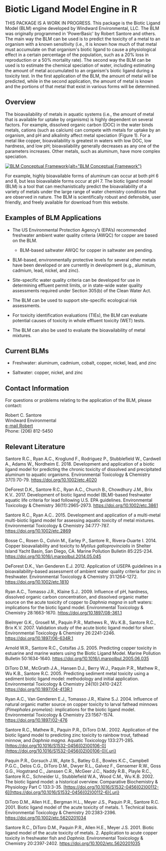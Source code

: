 # Biotic Ligand Model Engine in R

THIS PACKAGE IS A WORK IN PROGRESS. This package is the Biotic Ligand Model (BLM) engine developed by Windward Environmental, LLC. The BLM was originally programmed in 'PowerBasic' by Robert Santore and others. The main way the BLM can be used is to predict the toxicity of a metal to an organism with a known sensitivity (i.e., it is known how much of that metal must accumulate on that organism's biotic ligand to cause a physiological effect in a certain percentage of the population, such as a 20% loss in reproduction or a 50% mortality rate). The second way the BLM can be used is to estimate the chemical speciation of water, including estimating the amount of metal accumulated to an organism's biotic ligand during a toxicity test. In the first application of the BLM, the amount of metal will be predicted, while in the second application, the amount of metal is known and the portions of that metal that exist in various forms will be determined.

## **Overview**

The bioavailability of metals in aquatic systems (i.e., the amount of metal that is available for uptake by organisms) is highly dependent on several factors. For example, dissolved organic carbon (DOC) in the water binds metals, cations (such as calcium) can compete with metals for uptake by an organism, and pH and alkalinity affect metal speciation (Figure 1). For a metal like copper, bioavailability is greatest in waters with low DOC, low hardness, and low pH; bioavailability generally decreases as any one of the parameters increases. Other metals, such as aluminum, have more complex speciation.

[![BLM Conceptual Framework](https://www.windwardenv.com/images/BLM-Conceptual-Framework1-600x421.jpg){alt="BLM Conceptual Framework"}](https://www.windwardenv.com/images/BLM-Conceptual-Framework1.jpg)

For example, highly bioavailable forms of aluminum can occur at both pH 6 and 8, but less bioavailable forms occur at pH 7. The biotic ligand model (BLM) is a tool that can mechanistically predict the bioavailability of a variety of metals under the large range of water chemistry conditions that are observed in nature. The BLM is scientifically robust and defensible, user friendly, and freely available for download from this website.

## **Examples of BLM Applications**

-   The US Environmental Protection Agency’s (EPA’s) recommended freshwater ambient water quality criteria (AWQC) for copper are based on the BLM.

    -   BLM-based saltwater AWQC for copper in saltwater are pending.

-   BLM-based, environmentally protective levels for several other metals have been developed or are currently in development (e.g., aluminum, cadmium, lead, nickel, and zinc).

-   Site-specific water quality criteria can be developed for use in determining effluent permit limits, or in state-wide water quality assessments required under Section 305(b) of the Clean Water Act.

-   The BLM can be used to support site-specific ecological risk assessments.

-   For toxicity identification evaluations (TIEs), the BLM can evaluate potential causes of toxicity in whole effluent toxicity (WET) tests.

-   The BLM can also be used to evaluate the bioavailability of metal mixtures.

## **Current BLMs**

-   Freshwater: aluminum, cadmium, cobalt, copper, nickel, lead, and zinc

-   Saltwater: copper, nickel, and zinc

## **Contact Information**

For questions or problems relating to the application of the BLM, please contact:

Robert C. Santore\
Windward Environmental\
[e-mail Robert](https://www.windwardenv.com/team/robert-santore/)\
Phone: (206) 812-5450

## **Relevant Literature**

Santore R.C., Ryan A.C., Kroglund F., Rodriguez P., Stubblefield W., Cardwell A., Adams W., Nordheim E. 2018. Development and application of a biotic ligand model for predicting the chronic toxicity of dissolved and precipitated aluminum to aquatic organisms. Environmental Toxicology & Chemistry 37(1):70-79. <https://doi.org/10.1002/etc.4020>

DeForest D.K., Santore R.C., Ryan A.C., Church B., Chowdhury J.M., Brix K.V.. 2017. Development of biotic ligand model (BLM)-based freshwater aquatic life criteria for lead following U.S. EPA guidelines. Environmental Toxicology & Chemistry 36(11):2965-2973. <https://doi.org/10.1002/etc.3861>

Santore R.C., Ryan A.C.. 2015. Development and application of a multi-metal multi-biotic ligand model for assessing aquatic toxicity of metal mixtures. Environmental Toxicology & Chemistry 34:777-787. <https://doi.org/10.1002/etc.2869>

Bosse C., Rosen G., Colvin M., Earley P., Santore R., Rivera-Duarte I. 2014. Copper bioavailability and toxicity to *Mytilus galloprovincialis* in Shelter Island Yacht Basin, San Diego, CA. Marine Pollution Bulletin 85:225-234. <https://doi.org/10.1016/j.marpolbul.2014.05.045>

DeForest D.K., Van Genderen E.J. 2012. Application of USEPA guidelines in a bioavailability-based assessment of ambient water quality criteria for zinc in freshwater. Environmental Toxicology & Chemistry 31:1264-1272. <https://doi.org/10.1002/etc.1810>

Ryan A.C., Tomasso J.R., Klaine S.J.. 2009. Influence of pH, hardness, dissolved organic carbon concentration, and dissolved organic matter source on the acute toxicity of copper to *Daphnia magna* in soft waters: implications for the biotic ligand model. Environmental Toxicology & Chemistry 28:1663-1670. <https://doi.org/10.1897/08-361.1>

Bielmyer G.K., Grosell M., Paquin P.R., Mathews R., Wu K.B., Santore R.C., Brix K.V. 2007. Validation study of the acute biotic ligand model for silver. Environmental Toxicology & Chemistry 26:2241-2246. <https://doi.org/10.1897/06-634R.1>

Arnold W.R., Santore R.C., Cotsifas J.S. 2005. Predicting copper toxicity in estuarine and marine waters using the Biotic Ligand Model. Marine Pollution Bulletin 50:1634-1640. <https://doi.org/10.1016/j.marpolbul.2005.06.035>

DiToro D.M., McGrath J.A., Hansen D.J., Berry W.J., Paquin P.R., Mathew R., Wu K.B., Santore R.C. 2005. Predicting sediment metal toxicity using a sediment biotic ligand model: methodology and initial application. Environmental Toxicology & Chemistry 24(10):2410-2427. <https://doi.org/10.1897/04-413R.1>

Ryan A.C., Van Genderen E.J., Tomasso J.R., Klaine S.J. 2004. Influence of natural organic matter source on copper toxicity to larval fathead minnows (*Pimephales promelas*): implications for the biotic ligand model. Environmental Toxicology & Chemistry 23:1567-1574. <https://doi.org/10.1897/02-476>

Santore R.C., Mathew R., Paquin P.R., DiToro D.M.. 2002. Application of the biotic ligand model to predicting zinc toxicity to rainbow trout, fathead minnow, and *Daphnia magna*. Aquatic Toxicology 133:271-285. [https://doi.org/10.1016/S1532-0456(02)00106-0](https://doi.org/10.1016/S1532-0456(02)00106-0){.uri}

Paquin P.R., Gorsuch J.W., Apte S., Batley G.E., Bowles K.C., Campbell P.G.C., Delos C.G., DiToro D.M., Dwyer R.L., Galvez F., Gensemer R.W., Goss G.G., Hogstrand C., Janssen C.R., McGeer J.C., Naddy R.B., Playle R.C., Santore R.C., Schneider U., Stubblefield W.A., Wood C.M., Wu K.B. 2002. The biotic ligand model: a historical overview. Comparative Biochemistry & Physiology Part C 133:3-35. [https://doi.org/10.1016/S1532-0456(02)00112-6](https://doi.org/10.1016/S1532-0456(02)00112-6){.uri}

DiToro D.M., Allen H.E., Bergman H.L., Meyer J.S., Paquin P.R., Santore R.C. 2001. Biotic ligand model of the acute toxicity of metals. 1. Technical basis. Environmental Toxicology & Chemistry 20:2383-2396. <https://doi.org/10.1002/etc.5620201034>

Santore R.C., DiToro D.M., Paquin P.R., Allen H.E., Meyer J.S. 2001. Biotic ligand model of the acute toxicity of metals. 2. Application to acute copper toxicity in freshwater fish and *Daphnia*. Environmental Toxicology & Chemistry 20:2397-2402. <https://doi.org/10.1002/etc.5620201035>
